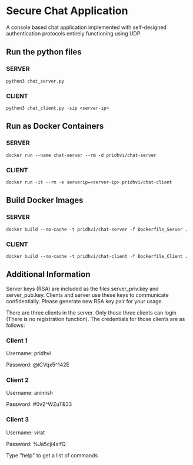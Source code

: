 # Secure Chat Application
A console based chat application implemented with self-designed authentication protocols entirely functioning using UDP.

## Run the python files
### SERVER

`python3 chat_server.py`

### CLIENT

`python3 chat_client.py -sip <server-ip>`

## Run as Docker Containers
### SERVER

`docker run --name chat-server --rm -d pridhvi/chat-server`

### CLIENT
`docker run -it --rm -e serverip=<server-ip> pridhvi/chat-client`

## Build Docker Images
### SERVER

`docker build --no-cache -t pridhvi/chat-server -f Dockerfile_Server .`

### CLIENT
`docker build --no-cache -t pridhvi/chat-client -f Dockerfile_Client .`

## Additional Information

Server keys (RSA) are included as the files server_priv.key and server_pub.key. Clients and server use these keys to communicate confidentially. Please generate new RSA key pair for your usage.

There are three clients in the server. Only those three clients can login (There is no registration function). The credentials for those clients are as follows:

### Client 1
Username: pridhvi

Password: @iCVqx5^142E
### Client 2
Username: animish

Password: #0v2^WZuT&33
### Client 3
Username: virat

Password: %Ja5cji4s!fQ

Type "help" to get a list of commands
